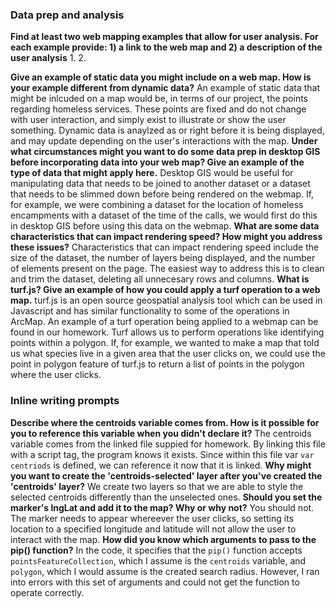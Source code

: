 ### Data prep and analysis

**Find at least two web mapping examples that allow for user analysis. For each example provide: 1) a link to the web map and 2) a description of the user analysis**
1.
2.

**Give an example of static data you might include on a web map. How is your example different from dynamic data?**
An example of static data that might be inlcuded on a map would be, in terms of our project, the points regarding homeless services. These points are fixed and do not change with user interaction, and simply exist to illustrate or show the user something. Dynamic data is anaylzed as or right before it is being displayed, and may update depending on the user's interactions with the map.
**Under what circumstances might you want to do some data prep in desktop GIS before incorporating data into your web map? Give an example of the type of data that might apply here.**
Desktop GIS would be useful for manipulating data that needs to be joined to another dataset or a dataset that needs to be slimmed down before being rendered on the webmap. If, for example, we were combining a dataset for the location of homeless encampments with a dataset of the time of the calls, we would first do this in desktop GIS before using this data on the webmap.
**What are some data characteristics that can impact rendering speed? How might you address these issues?**
Characteristics that can impact rendering speed include the size of the dataset, the number of layers being displayed, and the number of elements present on the page. The easiest way to address this is to clean and trim the dataset, deleting all unnecesary rows and columns.
**What is turf.js? Give an example of how you could apply a turf operation to a web map.**
turf.js is an open source geospatial analysis tool which can be used in Javascript and has similar functionality to some of the operations in ArcMap. An example of a turf operation being applied to a webmap can be found in our homework. Turf allows us to perform operations like identifying points within a polygon. If, for example, we wanted to make a map that told us what species live in a given area that the user clicks on, we could use the point in polygon feature of turf.js to return a list of points in the polygon where the user clicks.
### Inline writing prompts

**Describe where the centroids variable comes from. How is it possible for you to reference this variable when you didn't declare it?**
The centroids variable comes from the linked file suppied for homework. By linking this file with a script tag, the program knows it exists. Since within this file var `var centriods` is defined, we can reference it now that it is linked.
**Why might you want to create the 'centroids-selected' layer after you've created the 'centroids' layer?**
We create two layers so that we are able to style the selected centroids differently than the unselected ones.
**Should you set the marker's lngLat and add it to the map? Why or why not?**
You should not. The marker needs to appear whereever the user clicks, so setting its location to a specified longitude and latitude will not allow the user to interact with the map.
**How did you know which arguments to pass to the pip() function?**
In the code, it specifies that the `pip()` function accepts `pointsFeatureCollection`, which I assume is the `centroids` variable, and `polygon`, which I would assume is the created search radius. However, I ran into errors with this set of arguments and could not get the function to operate correctly.
